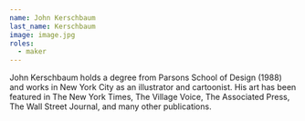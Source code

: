 ```yaml
---
name: John Kerschbaum
last_name: Kerschbaum
image: image.jpg
roles:
  - maker
---
```

John Kerschbaum holds a degree from Parsons School of Design (1988) and works in New York City as an illustrator and cartoonist. His art has been featured in The New York Times, The Village Voice, The Associated Press, The Wall Street Journal, and many other publications.
